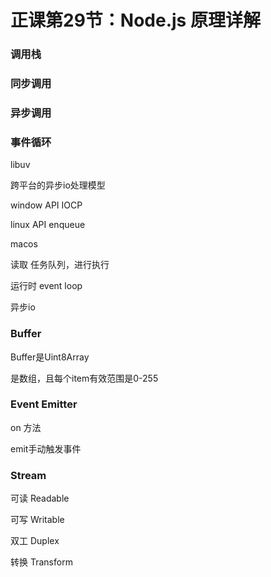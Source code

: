 # 正课第29节：Node.js 原理详解

### 调用栈


### 同步调用


### 异步调用






### 事件循环


libuv

跨平台的异步io处理模型

window API IOCP

linux API enqueue

macos



读取 任务队列，进行执行

运行时 event loop

异步io



### Buffer


Buffer是Uint8Array


是数组，且每个item有效范围是0-255




### Event Emitter

on 方法

emit手动触发事件




### Stream

可读  Readable


可写 Writable


双工 Duplex


转换 Transform 


